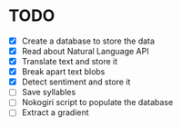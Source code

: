 # TODO

- [x] Create a database to store the data
- [x] Read about Natural Language API
- [x] Translate text and store it
- [x] Break apart text blobs
- [x] Detect sentiment and store it
- [ ] Save syllables 
- [ ] Nokogiri script to populate the database
- [ ] Extract a gradient
